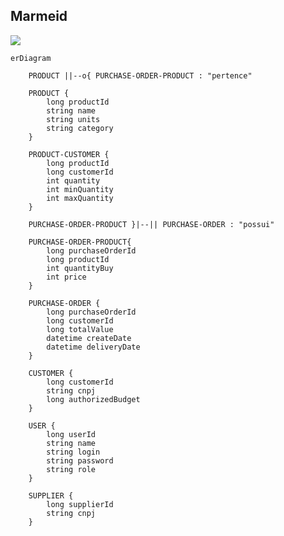 ## Marmeid

[![](https://mermaid.ink/img/pako:eNqFk8FuwjAMhl8lyhleoDcGSEPaBrR0Jy5RY0q2NukcZxsDHmjPsRdbWjoobdFyqJrfdmJ_sfc8MRJ4wAEnSqQo8rVmfp2-i3A-iccrdjTD4WHPFnE4vh9F0-E8nExDFrA1L4y1Tq15X9T-tC1XZnTKCjTSJTSTF90SKm9BsCQcCk2xU12zFjlcRKWJvTnvq2jXcXVakb32zcXnsuNeGZRe3jonEQSpwdpwvCrvmkLF5sDCabQaxeHoaVVx-flmG1BkWGGwRac3PIoXi4dZDdUHgyaE1MG_8R3IDpOtsDBHCdhEXVnJkMieReYaPKUvlVQOTEKm3gF3Ey_UdbPmzY0S27deHnAm_wxdprp4acUJR1uD6gvknZMp0Bn36SeObgLua7zKvZ2as9ccenuqFjOTKt1RC2Hth8GetjUZtDI-v2M7DeuKIlO9qVy4HPmA54C5UNKPZHXEmtMWfKq8LFoKfC1LLv08OhPtdMIDQgcD7oryIesh5sFGZNarIH0T4uNpxqtRP_4CYMgwXw?type=png)](https://mermaid.live/edit#pako:eNqFk8FuwjAMhl8lyhleoDcGSEPaBrR0Jy5RY0q2NukcZxsDHmjPsRdbWjoobdFyqJrfdmJ_sfc8MRJ4wAEnSqQo8rVmfp2-i3A-iccrdjTD4WHPFnE4vh9F0-E8nExDFrA1L4y1Tq15X9T-tC1XZnTKCjTSJTSTF90SKm9BsCQcCk2xU12zFjlcRKWJvTnvq2jXcXVakb32zcXnsuNeGZRe3jonEQSpwdpwvCrvmkLF5sDCabQaxeHoaVVx-flmG1BkWGGwRac3PIoXi4dZDdUHgyaE1MG_8R3IDpOtsDBHCdhEXVnJkMieReYaPKUvlVQOTEKm3gF3Ey_UdbPmzY0S27deHnAm_wxdprp4acUJR1uD6gvknZMp0Bn36SeObgLua7zKvZ2as9ccenuqFjOTKt1RC2Hth8GetjUZtDI-v2M7DeuKIlO9qVy4HPmA54C5UNKPZHXEmtMWfKq8LFoKfC1LLv08OhPtdMIDQgcD7oryIesh5sFGZNarIH0T4uNpxqtRP_4CYMgwXw)

```mermaid
erDiagram
    
    PRODUCT ||--o{ PURCHASE-ORDER-PRODUCT : "pertence"

    PRODUCT {
        long productId
        string name        
        string units
        string category
    }

    PRODUCT-CUSTOMER {
        long productId
        long customerId
        int quantity
        int minQuantity
        int maxQuantity        
    }

    PURCHASE-ORDER-PRODUCT }|--|| PURCHASE-ORDER : "possui"

    PURCHASE-ORDER-PRODUCT{
        long purchaseOrderId
        long productId
        int quantityBuy
        int price
    }
   
    PURCHASE-ORDER {
        long purchaseOrderId
        long customerId   
        long totalValue
        datetime createDate
        datetime deliveryDate
    } 
    
    CUSTOMER {
        long customerId        
        string cnpj
        long authorizedBudget
    }
       
    USER {
        long userId
        string name
        string login
        string password
        string role
    }

    SUPPLIER {
        long supplierId
        string cnpj
    }
```